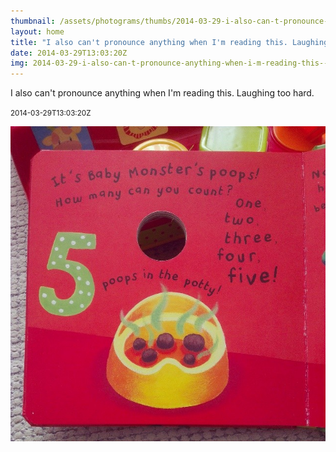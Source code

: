 ```yaml
---
thumbnail: /assets/photograms/thumbs/2014-03-29-i-also-can-t-pronounce-anything-when-i-m-reading-this--laughing-too-hard-.png
layout: home
title: "I also can't pronounce anything when I'm reading this. Laughing too hard."
date: 2014-03-29T13:03:20Z
img: 2014-03-29-i-also-can-t-pronounce-anything-when-i-m-reading-this--laughing-too-hard-.jpg
---
```


I also can't pronounce anything when I'm reading this. Laughing too hard.

<small>2014-03-29T13:03:20Z</small>

![I also can't pronounce anything when I'm reading this. Laughing too hard.](/assets/photograms/original/2014-03-29-i-also-can-t-pronounce-anything-when-i-m-reading-this--laughing-too-hard-.jpg)
